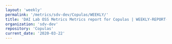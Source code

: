 ```yaml
---
layout: 'weekly'
permalink: '/metrics/sdv-dev/Copulas/WEEKLY/'
title: 'DAI Lab OSS Metrics Metrics report for Copulas | WEEKLY-REPORT-2020-03-22'
organization: 'sdv-dev'
repository: 'Copulas'
current_date: '2020-03-22'
---
```

